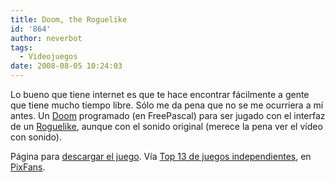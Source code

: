 ```yaml
---
title: Doom, the Roguelike
id: '864'
author: neverbot
tags:
  - Videojuegos
date: 2008-08-05 10:24:03
---
```


Lo bueno que tiene internet es que te hace encontrar fácilmente a gente que tiene mucho tiempo libre. Sólo me da pena que no se me ocurriera a mí antes. Un [Doom](http://en.wikipedia.org/wiki/Doom_%28video_game%29) programado (en FreePascal) para ser jugado con el interfaz de un [Roguelike](http://en.wikipedia.org/wiki/Roguelike), aunque con el sonido original (merece la pena ver el vídeo con sonido).

Página para [descargar el juego](http://doom.chaosforge.org/). Vía [Top 13 de juegos independientes](http://www.pixfans.com/top-13-de-juegos-independientes/), en [PixFans](http://www.pixfans.com/).
